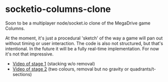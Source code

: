 socketio-columns-clone
======================

Soon to be a multiplayer node/socket.io clone of the MegaDrive game Columns.

At the moment, it's just a procedural 'sketch' of the way a game will pan out without timing or user interaction. The code is also not structured, but that's intentional. In the future it will be a fully real-time implementation. For now it's not that impressive.

* [Video of stage 1](https://asciinema.org/a/14176) (stacking w/o removal)
* [Video of stage 2](https://asciinema.org/a/14177) (two colours, removal but no gravity or quadrants/t-sections)
